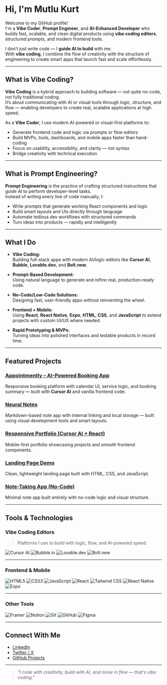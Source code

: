 # Hi, I'm Mutlu Kurt 

Welcome to my GitHub profile!  
I'm a **Vibe Coder**, **Prompt Engineer**, and **AI-Enhanced Developer** who builds fast, scalable, and clean digital products using **vibe coding editors**, structured prompts, and modern frontend tools.

I don’t just write code — I **guide AI to build** with me.  
With **vibe coding**, I combine the flow of creativity with the structure of engineering to create smart apps that launch fast and scale effortlessly.

---

##  What is Vibe Coding?

**Vibe Coding** is a hybrid approach to building software — not quite no-code, not fully traditional coding.  
It’s about communicating with AI or visual tools through logic, structure, and flow — enabling developers to create real, scalable applications at high speed.

As a **Vibe Coder**, I use modern AI-powered or visual-first platforms to:

-  Generate frontend code and logic via prompts or flow editors  
-  Build MVPs, tools, dashboards, and mobile apps faster than hand-coding  
-  Focus on usability, accessibility, and clarity — not syntax  
-  Bridge creativity with technical execution  

---

##  What is Prompt Engineering?

**Prompt Engineering** is the practice of crafting structured instructions that guide AI to perform developer-level tasks.  
Instead of writing every line of code manually, I:

- Write prompts that generate working React components and logic  
- Build smart layouts and UIs directly through language  
- Automate tedious dev workflows with structured commands  
- Turn ideas into products — rapidly and intelligently

---

##  What I Do

- **Vibe Coding:**  
  Building full-stack apps with modern AI/logic editors like **Cursor AI**, **Bubble**, **Lovable.dev**, and **Bolt.new**.

- **Prompt-Based Development:**  
  Using natural language to generate and refine real, production-ready code.

- **No-Code/Low-Code Solutions:**  
  Designing fast, user-friendly apps without reinventing the wheel.

- **Frontend + Mobile:**  
  Using **React**, **React Native**, **Expo**, **HTML**, **CSS**, and **JavaScript** to extend projects with custom UI/UX where needed.

- **Rapid Prototyping & MVPs:**  
  Turning ideas into polished interfaces and testable products in record time.

---

##  Featured Projects

### [ Appointmently – AI-Powered Booking App](https://mutlukurt.github.io/Appointmently/)  
Responsive booking platform with calendar UI, service logic, and booking summary — built with **Cursor AI** and vanilla frontend code.

### [ Neural Notes](https://mutlukurt.github.io/neuralnotes)  
Markdown-based note app with internal linking and local storage — built using visual development tools and smart layouts.

### [ Responsive Portfolio (Cursor AI + React)](https://mutlukurt.github.io/portfolio-web-site)  
Mobile-first portfolio showcasing projects and smooth frontend components.

### [ Landing Page Demo](https://mutlukurt.github.io/landingpage)  
Clean, lightweight landing page built with HTML, CSS, and JavaScript.

### [ Note-Taking App (No-Code)](https://mutlukurt.github.io/Note-taking-app)  
Minimal note app built entirely with no-code logic and visual structure.

---

##  Tools & Technologies

###  Vibe Coding Editors  
> Platforms I use to build with logic, flow, and AI-powered speed.

![Cursor AI](https://img.shields.io/badge/Cursor%20AI-000000?style=for-the-badge&logo=OpenAI&logoColor=white)
![Bubble.io](https://img.shields.io/badge/Bubble.io-1B1F23?style=for-the-badge&logo=bubble&logoColor=white)
![Lovable.dev](https://img.shields.io/badge/Lovable.dev-6F42C1?style=for-the-badge&logo=webcomponents.org&logoColor=white)
![Bolt.new](https://img.shields.io/badge/Bolt.new-FF9900?style=for-the-badge&logo=zapier&logoColor=white)

---

###  Frontend & Mobile  
![HTML5](https://img.shields.io/badge/HTML5-E34F26?style=for-the-badge&logo=html5&logoColor=white)
![CSS3](https://img.shields.io/badge/CSS3-1572B6?style=for-the-badge&logo=css3&logoColor=white)
![JavaScript](https://img.shields.io/badge/JavaScript-F7DF1E?style=for-the-badge&logo=javascript&logoColor=black)
![React](https://img.shields.io/badge/React-20232A?style=for-the-badge&logo=react&logoColor=61DAFB)
![Tailwind CSS](https://img.shields.io/badge/Tailwind-06B6D4?style=for-the-badge&logo=tailwind-css&logoColor=white)
![React Native](https://img.shields.io/badge/React%20Native-20232A?style=for-the-badge&logo=react&logoColor=61DAFB)
![Expo](https://img.shields.io/badge/Expo-000020?style=for-the-badge&logo=expo&logoColor=white)

---

###  Other Tools  
![Framer](https://img.shields.io/badge/Framer-0055FF?style=for-the-badge)
![Notion](https://img.shields.io/badge/Notion-000000?style=for-the-badge)
![Git](https://img.shields.io/badge/Git-F05032?style=for-the-badge&logo=git&logoColor=white)
![GitHub](https://img.shields.io/badge/GitHub-181717?style=for-the-badge&logo=github&logoColor=white)
![Figma](https://img.shields.io/badge/Figma-F24E1E?style=for-the-badge&logo=figma&logoColor=white)

---

##  Connect With Me

- [LinkedIn](https://www.linkedin.com/in/mutlukurt)  
- [Twitter / X](https://twitter.com/mutlukurtio)  
- [GitHub Projects](https://github.com/mutlukurt)

---

> _"I code with creativity, build with AI, and move in flow — that's vibe coding."_
